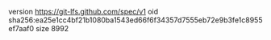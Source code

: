 version https://git-lfs.github.com/spec/v1
oid sha256:ea25e1cc4bf21b1080ba1543ed66f6f34357d7555eb72e9b3fe1c8955ef7aaf0
size 8992
